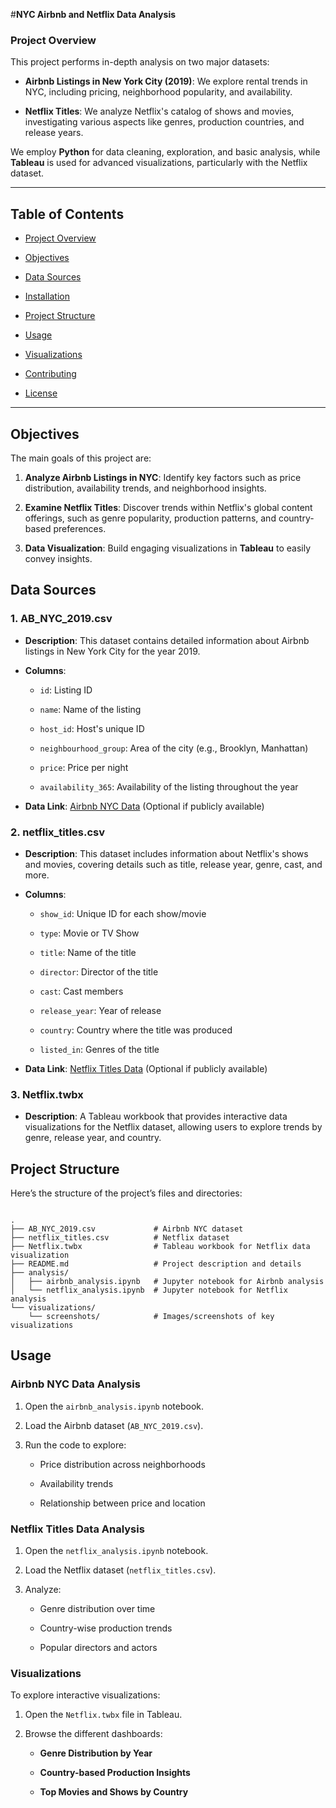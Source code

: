 
#**NYC Airbnb and Netflix Data Analysis**



### **Project Overview**



This project performs in-depth analysis on two major datasets:



- **Airbnb Listings in New York City (2019)**: We explore rental trends in NYC, including pricing, neighborhood popularity, and availability.

  
- **Netflix Titles**: We analyze Netflix's catalog of shows and movies, investigating various aspects like genres, production countries, and release years.
  

We employ **Python** for data cleaning, exploration, and basic analysis, while **Tableau** is used for advanced visualizations, particularly with the Netflix dataset.

---

## **Table of Contents**


- [Project Overview](#project-overview)

- [Objectives](#objectives)

- [Data Sources](#data-sources)

- [Installation](#installation)

- [Project Structure](#project-structure)

- [Usage](#usage)

- [Visualizations](#visualizations)

- [Contributing](#contributing)

- [License](#license)

------------------------------------------------------------------------------



## **Objectives**



The main goals of this project are:


1. **Analyze Airbnb Listings in NYC**: Identify key factors such as price distribution, availability trends, and neighborhood insights.

2. **Examine Netflix Titles**: Discover trends within Netflix's global content offerings, such as genre popularity, production patterns, and country-based preferences.

3. **Data Visualization**: Build engaging visualizations in **Tableau** to easily convey insights.




## **Data Sources**




### 1. **AB_NYC_2019.csv**


- **Description**: This dataset contains detailed information about Airbnb listings in New York City for the year 2019.


- **Columns**:

  - `id`: Listing ID

  - `name`: Name of the listing

  - `host_id`: Host's unique ID

  - `neighbourhood_group`: Area of the city (e.g., Brooklyn, Manhattan)

  - `price`: Price per night

  - `availability_365`: Availability of the listing throughout the year


    
- **Data Link**: [Airbnb NYC Data](https://www.kaggle.com/dgomonov/new-york-city-airbnb-open-data) (Optional if publicly available)



### 2. **netflix_titles.csv**



- **Description**: This dataset includes information about Netflix's shows and movies, covering details such as title, release year, genre, cast, and more.


- **Columns**:

  - `show_id`: Unique ID for each show/movie

  - `type`: Movie or TV Show

  - `title`: Name of the title

  - `director`: Director of the title

  - `cast`: Cast members

  - `release_year`: Year of release

  - `country`: Country where the title was produced

  - `listed_in`: Genres of the title


    
- **Data Link**: [Netflix Titles Data](https://www.kaggle.com/shivamb/netflix-shows) (Optional if publicly available)



### 3. **Netflix.twbx**


- **Description**: A Tableau workbook that provides interactive data visualizations for the Netflix dataset, allowing users to explore trends by genre, release year, and country.




## **Project Structure**



Here’s the structure of the project’s files and directories:

```

.
├── AB_NYC_2019.csv             # Airbnb NYC dataset
├── netflix_titles.csv          # Netflix dataset
├── Netflix.twbx                # Tableau workbook for Netflix data visualization
├── README.md                   # Project description and details
├── analysis/
│   ├── airbnb_analysis.ipynb   # Jupyter notebook for Airbnb analysis
│   └── netflix_analysis.ipynb  # Jupyter notebook for Netflix analysis
└── visualizations/
    └── screenshots/            # Images/screenshots of key visualizations
```



## **Usage**



### **Airbnb NYC Data Analysis**


1. Open the `airbnb_analysis.ipynb` notebook.

2. Load the Airbnb dataset (`AB_NYC_2019.csv`).

3. Run the code to explore:

   - Price distribution across neighborhoods

   - Availability trends

   - Relationship between price and location



### **Netflix Titles Data Analysis**


1. Open the `netflix_analysis.ipynb` notebook.

2. Load the Netflix dataset (`netflix_titles.csv`).

3. Analyze:

   - Genre distribution over time

   - Country-wise production trends

   - Popular directors and actors




### **Visualizations**


To explore interactive visualizations:

1. Open the `Netflix.twbx` file in Tableau.

2. Browse the different dashboards:


   - **Genre Distribution by Year**


   - **Country-based Production Insights**


   - **Top Movies and Shows by Country**






